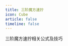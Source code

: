 ```yaml
---
title: 三阶魔方速拧
icon: Cube
article: false
timeline: false
---
```


三阶魔方速拧相关公式及技巧

<Catalog base='/3x3x3/' level=1 />
